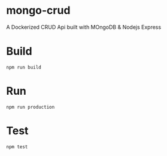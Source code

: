 # mongo-crud

A Dockerized CRUD Api built with MOngoDB & Nodejs Express

# Build
`npm run build`

# Run
`npm run production`

# Test
`npm test`

